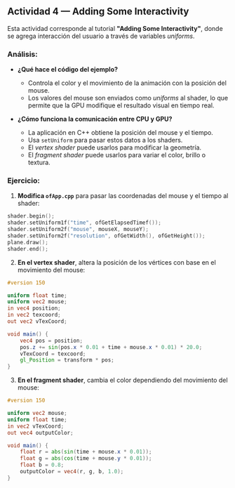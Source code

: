 ## Actividad 4 — Adding Some Interactivity

Esta actividad corresponde al tutorial **"Adding Some Interactivity"**, donde se agrega interacción del usuario a través de variables *uniforms*.

### Análisis:

- **¿Qué hace el código del ejemplo?**
  
  - Controla el color y el movimiento de la animación con la posición del mouse.
  - Los valores del mouse son enviados como *uniforms* al shader, lo que permite que la GPU modifique el resultado visual en tiempo real.

- **¿Cómo funciona la comunicación entre CPU y GPU?**

  - La aplicación en C++ obtiene la posición del mouse y el tiempo.
  - Usa `setUniform` para pasar estos datos a los shaders.
  - El *vertex shader* puede usarlos para modificar la geometría.
  - El *fragment shader* puede usarlos para variar el color, brillo o textura.

### Ejercicio:

1. **Modifica `ofApp.cpp`** para pasar las coordenadas del mouse y el tiempo al shader:

```cpp
shader.begin();
shader.setUniform1f("time", ofGetElapsedTimef());
shader.setUniform2f("mouse", mouseX, mouseY);
shader.setUniform2f("resolution", ofGetWidth(), ofGetHeight());
plane.draw();
shader.end();
```

2. **En el vertex shader**, altera la posición de los vértices con base en el movimiento del mouse:

```glsl
#version 150

uniform float time;
uniform vec2 mouse;
in vec4 position;
in vec2 texcoord;
out vec2 vTexCoord;

void main() {
    vec4 pos = position;
    pos.z += sin(pos.x * 0.01 + time + mouse.x * 0.01) * 20.0;
    vTexCoord = texcoord;
    gl_Position = transform * pos;
}
```

3. **En el fragment shader**, cambia el color dependiendo del movimiento del mouse:

```glsl
#version 150

uniform vec2 mouse;
uniform float time;
in vec2 vTexCoord;
out vec4 outputColor;

void main() {
    float r = abs(sin(time + mouse.x * 0.01));
    float g = abs(cos(time + mouse.y * 0.01));
    float b = 0.8;
    outputColor = vec4(r, g, b, 1.0);
}
```
